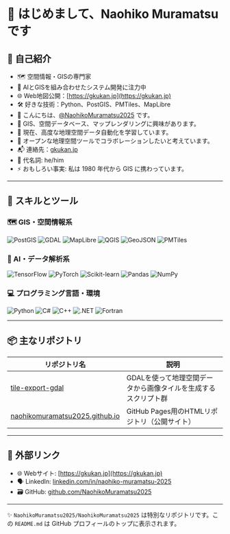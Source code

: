 # 👋 はじめまして、Naohiko Muramatsu です

## 🧭 自己紹介

- 🗺️ 空間情報・GISの専門家  
- 🧠 AIとGISを組み合わせたシステム開発に注力中  
- 🌐 Web地図公開：[https://gkukan.jp](https://gkukan.jp)  
- 🛠️ 好きな技術：Python、PostGIS、PMTiles、MapLibre  
- 👋 こんにちは、[@NaohikoMuramatsu2025](https://github.com/NaohikoMuramatsu2025) です。  
- 🧭 GIS、空間データベース、マップレンダリングに興味があります。  
- 🚀 現在、高度な地理空間データ自動化を学習しています。  
- 🤝 オープンな地理空間ツールでコラボレーションしたいと考えています。  
- 📬 連絡先：[gkukan.jp](https://gkukan.jp)  
- 👤 代名詞: he/him  
- ⚡ おもしろい事実: 私は 1980 年代から GIS に携わっています。

---

## 🧰 スキルとツール

### 🗺️ GIS・空間情報系
![PostGIS](https://img.shields.io/badge/PostGIS-336791?style=flat&logo=postgresql&logoColor=white)
![GDAL](https://img.shields.io/badge/GDAL-FFAA00?style=flat)
![MapLibre](https://img.shields.io/badge/MapLibre-000000?style=flat)
![QGIS](https://img.shields.io/badge/QGIS-589632?style=flat&logo=qgis&logoColor=white)
![GeoJSON](https://img.shields.io/badge/GeoJSON-blue?style=flat)
![PMTiles](https://img.shields.io/badge/PMTiles-blueviolet?style=flat)

### 🧠 AI・データ解析系
![TensorFlow](https://img.shields.io/badge/TensorFlow-FF6F00?style=flat&logo=tensorflow&logoColor=white)
![PyTorch](https://img.shields.io/badge/PyTorch-EE4C2C?style=flat&logo=pytorch&logoColor=white)
![Scikit-learn](https://img.shields.io/badge/Scikit--learn-F7931E?style=flat&logo=scikit-learn&logoColor=white)
![Pandas](https://img.shields.io/badge/Pandas-150458?style=flat&logo=pandas&logoColor=white)
![NumPy](https://img.shields.io/badge/NumPy-013243?style=flat&logo=numpy&logoColor=white)

### 💻 プログラミング言語・環境
![Python](https://img.shields.io/badge/Python-3776AB?style=flat&logo=python&logoColor=white)
![C#](https://img.shields.io/badge/C%23-239120?style=flat&logo=c-sharp&logoColor=white)
![C++](https://img.shields.io/badge/C++-00599C?style=flat&logo=c%2B%2B&logoColor=white)
![.NET](https://img.shields.io/badge/.NET-512BD4?style=flat&logo=dotnet&logoColor=white)
![Fortran](https://img.shields.io/badge/Fortran-734F96?style=flat)


---

## 📦 主なリポジトリ

| リポジトリ名 | 説明 |
|-------------|------|
| [tile-export-gdal](https://github.com/NaohikoMuramatsu2025/tile-export-gdal) | GDALを使って地理空間データから画像タイルを生成するスクリプト群 |
| [naohikomuramatsu2025.github.io](https://github.com/NaohikoMuramatsu2025/naohikomuramatsu2025.github.io) | GitHub Pages用のHTMLリポジトリ（公開サイト） |

---

## 🔗 外部リンク

- 🌐 Webサイト: [https://gkukan.jp](https://gkukan.jp)
- 🗣️ LinkedIn: [linkedin.com/in/naohiko-muramatsu-2025](https://www.linkedin.com/feed/)
- 🗃️ GitHub: [github.com/NaohikoMuramatsu2025](https://github.com/NaohikoMuramatsu2025)

---

<!-- GitHubプロフィール特化用メモ -->
✨ `NaohikoMuramatsu2025/NaohikoMuramatsu2025` は特別なリポジトリです。この `README.md` は GitHub プロフィールのトップに表示されます。

